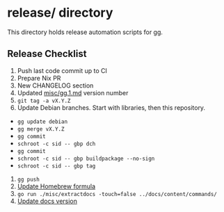 # release/ directory

This directory holds release automation scripts for gg.

## Release Checklist

1. Push last code commit up to CI
1. Prepare Nix PR
1. New CHANGELOG section
1. Updated [misc/gg.1.md](../misc/gg.1.md) version number
1. `git tag -a vX.Y.Z`
1. Update Debian branches. Start with libraries, then this repository.
  - `gg update debian`
  - `gg merge vX.Y.Z`
  - `gg commit`
  - `schroot -c sid -- gbp dch`
  - `gg commit`
  - `schroot -c sid -- gbp buildpackage --no-sign`
  - `schroot -c sid -- gbp tag`
1. `gg push`
1. [Update Homebrew formula](https://github.com/gg-scm/homebrew-gg/edit/main/Formula/gg.rb)
1. `go run ./misc/extractdocs -touch=false ../docs/content/commands/`
1. [Update docs version](https://github.com/gg-scm/gg-scm.io/edit/main/config.toml)
